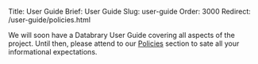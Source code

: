 Title: User Guide
Brief: User Guide
Slug: user-guide
Order: 3000
Redirect: /user-guide/policies.html

We will soon have a Databrary User Guide covering all aspects of the project. Until then, please attend to our [Policies](user-guide/policies.html) section to sate all your informational expectations.
